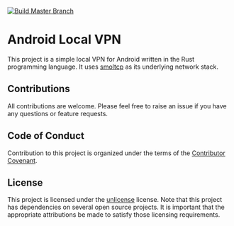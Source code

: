 [![Build Master Branch](https://github.com/JonForShort/android-local-vpn/actions/workflows/build-master.yml/badge.svg)](https://github.com/JonForShort/android-local-vpn/actions/workflows/build-master.yml)

# Android Local VPN

This project is a simple local VPN for Android written in the Rust programming language.  It uses [smoltcp](https://github.com/smoltcp-rs/smoltcp) as its underlying network stack.

## Contributions

All contributions are welcome.  Please feel free to raise an issue if you have any questions or feature requests.

## Code of Conduct

Contribution to this project is organized under the terms of the [Contributor Covenant](https://www.contributor-covenant.org/).

## License

This project is licensed under the [unlicense](https://unlicense.org/) license.  Note that this project has dependencies on several open source projects.  It is important that the appropriate attributions be made to satisfy those licensing requirements.
